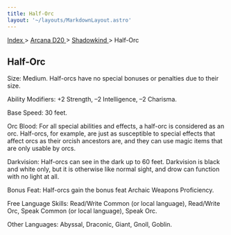 ```yaml
---
title: Half-Orc
layout: '~/layouts/MarkdownLayout.astro'
---
```


[ Index ](/) > [ Arcana D20 ](/arcana.d20.srd) > [ Shadowkind ](/arcana.d20.srd/shadowkind) > Half-Orc

##  Half-Orc

Size: Medium. Half-orcs have no special bonuses or penalties due to their
size.

Ability Modifiers: +2 Strength, –2 Intelligence, –2 Charisma.

Base Speed: 30 feet.

Orc Blood: For all special abilities and effects, a half-orc is considered as
an orc. Half-orcs, for example, are just as susceptible to special effects
that affect orcs as their orcish ancestors are, and they can use magic items
that are only usable by orcs.

Darkvision: Half-orcs can see in the dark up to 60 feet. Darkvision is black
and white only, but it is otherwise like normal sight, and drow can function
with no light at all.

Bonus Feat: Half-orcs gain the bonus feat Archaic Weapons Proficiency.

Free Language Skills: Read/Write Common (or local language), Read/Write Orc,
Speak Common (or local language), Speak Orc.

Other Languages: Abyssal, Draconic, Giant, Gnoll, Goblin.

